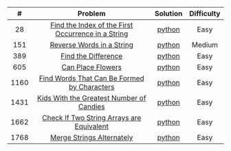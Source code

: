 |   #   |                                                                Problem                                                                 |                                                                       Solution                                                                        | Difficulty |
|:-----:|:--------------------------------------------------------------------------------------------------------------------------------------:|:-----------------------------------------------------------------------------------------------------------------------------------------------------:|:----------:|
|  28   | [Find the Index of the First Occurrence in a String](https://leetcode.com/problems/find-the-index-of-the-first-occurrence-in-a-string) | [python](https://github.com/Mu7annad0/leetcode/blob/b611f9fbbbd03c9d86cf2675c1eb76c3124b65bb/leetcode/0028.FindTheIndexOfTheFirstOccurrenceInAString) |    Easy    |
|  151  |                          [Reverse Words in a String](https://leetcode.com/problems/reverse-words-in-a-string)                          |               [python](https://github.com/Mu7annad0/leetcode/blob/471db575e14cfc9ba359b52665ef5bcb187332c4/leetcode/0151.ReverseWords)                |   Medium   |
|  389  |                                [Find the Difference](https://leetcode.com/problems/find-the-difference)                                |             [python](https://github.com/Mu7annad0/leetcode/blob/aac1b06b0bdb2308eb6ec23516b60173c638b161/leetcode/0389.FindTheDifference)             |    Easy    |
|  605  |                                  [Can Place Flowers](https://leetcode.com/problems/can-place-flowers)                                  |              [python](https://github.com/Mu7annad0/leetcode/blob/471db575e14cfc9ba359b52665ef5bcb187332c4/leetcode/0605.CanPlaceFlowers)              |    Easy    |
| 1160  |        [Find Words That Can Be Formed by Characters](https://leetcode.com/problems/find-words-that-can-be-formed-by-characters)        |   [python](https://github.com/Mu7annad0/leetcode/blob/1041df9cdfe6577ac5ddffc7d478ab16f44313ce/leetcode/1160.FindWordsThatCanBeFormedByCharacters)    |    Easy    |   
| 1431  |           [Kids With the Greatest Number of Candies](https://leetcode.com/problems/kids-with-the-greatest-number-of-candies)           |    [python](https://github.com/Mu7annad0/leetcode/blob/9478c5bf08da85575d2e20098d10bc5c06641c92/leetcode/1431.KidsWithTheGreatestNumberOfCandies)     |    Easy    | 
| 1662  |          [Check If Two String Arrays are Equivalent](https://leetcode.com/problems/check-if-two-string-arrays-are-equivalent)          |    [python](https://github.com/Mu7annad0/leetcode/blob/19398f6f994bcfde588a93a0d7a61abaaddc9fe8/leetcode/1662.CheckIfTwoStringArraysAreEquivalent)    |    Easy    |
| 1768  |                          [Merge Strings Alternately](https://leetcode.com/problems/merge-strings-alternately)                          |          [python](https://github.com/Mu7annad0/leetcode/blob/9478c5bf08da85575d2e20098d10bc5c06641c92/leetcode/1768.MergeStringsAlternately)          |    Easy    |